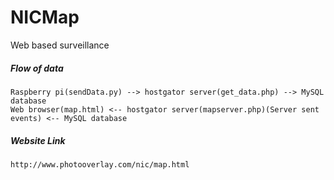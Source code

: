 # NICMap
Web based surveillance

##### Flow of data

    Raspberry pi(sendData.py) --> hostgator server(get_data.php) --> MySQL database
    Web browser(map.html) <-- hostgator server(mapserver.php)(Server sent events) <-- MySQL database
    
##### Website Link

    http://www.photooverlay.com/nic/map.html
